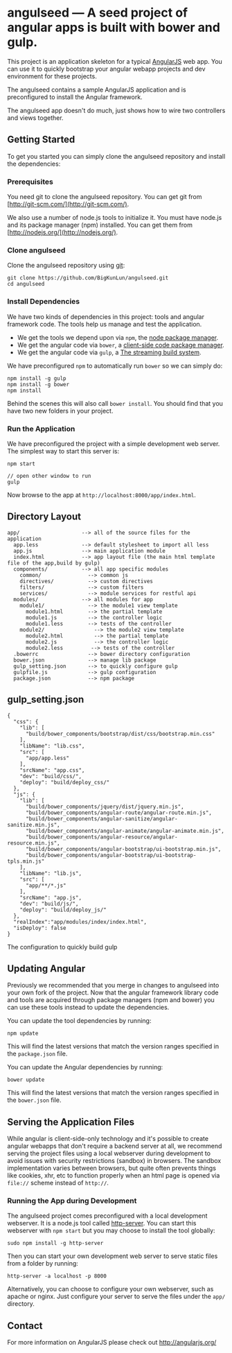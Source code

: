 # angulseed — A seed project of angular apps is built with bower and gulp.

This project is an application skeleton for a typical [AngularJS](http://angularjs.org/) web app.
You can use it to quickly bootstrap your angular webapp projects and dev environment for these
projects.

The angulseed contains a sample AngularJS application and is preconfigured to install the Angular
framework.

The angulseed app doesn't do much, just shows how to wire two controllers and views together.


## Getting Started

To get you started you can simply clone the angulseed repository and install the dependencies:

### Prerequisites

You need git to clone the angulseed repository. You can get git from
[http://git-scm.com/](http://git-scm.com/).

We also use a number of node.js tools to initialize it. You must have node.js and
its package manager (npm) installed.  You can get them from [http://nodejs.org/](http://nodejs.org/).

### Clone angulseed

Clone the angulseed repository using [git][git]:

```
git clone https://github.com/BigKunLun/angulseed.git
cd angulseed
```

### Install Dependencies

We have two kinds of dependencies in this project: tools and angular framework code.  The tools help
us manage and test the application.

* We get the tools we depend upon via `npm`, the [node package manager][npm].
* We get the angular code via `bower`, a [client-side code package manager][bower].
* We get the angular code via `gulp`, a [The streaming build system][gulp].

We have preconfigured `npm` to automatically run `bower` so we can simply do:

```
npm install -g gulp
npm install -g bower
npm install
```

Behind the scenes this will also call `bower install`.  You should find that you have two new
folders in your project.

### Run the Application

We have preconfigured the project with a simple development web server.  The simplest way to start
this server is:

```
npm start

// open other window to run
gulp
```

Now browse to the app at `http://localhost:8000/app/index.html`.



## Directory Layout

```
app/                    --> all of the source files for the application
  app.less              --> default stylesheet to import all less
  app.js                --> main application module
  index.html            --> app layout file (the main html template file of the app,build by gulp)
  components/           --> all app specific modules
    common/               --> common js 
    directives/           --> custom directives
    filters/              --> custom filters
    services/             --> module services for restful api
  modules/              --> all modules for app
    module1/              --> the module1 view template
      module1.html        --> the partial template
      module1.js          --> the controller logic
      module1.less        --> tests of the controller
    module2/                --> the module2 view template
      module2.html          --> the partial template
      module2.js            --> the controller logic
      module2.less         --> tests of the controller
  .bowerrc                --> bower directory configuration
  bower.json              --> manage lib package
  gulp_setting.json       --> to quickly configure gulp
  gulpfile.js             --> gulp configuration
  package.json            --> npm package
```

## gulp_setting.json
```
{
  "css": {
    "lib": [
      "build/bower_components/bootstrap/dist/css/bootstrap.min.css"
    ],
    "libName": "lib.css",
    "src": [
      "app/app.less"
    ],
    "srcName": "app.css",
    "dev": "build/css/",
    "deploy": "build/deploy_css/"
  },
  "js": {
    "lib": [
      "build/bower_components/jquery/dist/jquery.min.js",
      "build/bower_components/angular-route/angular-route.min.js",
      "build/bower_components/angular-sanitize/angular-sanitize.min.js",
      "build/bower_components/angular-animate/angular-animate.min.js",
      "build/bower_components/angular-resource/angular-resource.min.js",
      "build/bower_components/angular-bootstrap/ui-bootstrap.min.js",
      "build/bower_components/angular-bootstrap/ui-bootstrap-tpls.min.js"
    ],
    "libName": "lib.js",
    "src": [
      "app/**/*.js"
    ],
    "srcName": "app.js",
    "dev": "build/js/",
    "deploy": "build/deploy_js/"
  },
  "realIndex":"app/modules/index/index.html",
  "isDeploy": false
}
```
The configuration to quickly build gulp

## Updating Angular

Previously we recommended that you merge in changes to angulseed into your own fork of the project.
Now that the angular framework library code and tools are acquired through package managers (npm and
bower) you can use these tools instead to update the dependencies.

You can update the tool dependencies by running:

```
npm update
```

This will find the latest versions that match the version ranges specified in the `package.json` file.

You can update the Angular dependencies by running:

```
bower update
```

This will find the latest versions that match the version ranges specified in the `bower.json` file.


## Serving the Application Files

While angular is client-side-only technology and it's possible to create angular webapps that
don't require a backend server at all, we recommend serving the project files using a local
webserver during development to avoid issues with security restrictions (sandbox) in browsers. The
sandbox implementation varies between browsers, but quite often prevents things like cookies, xhr,
etc to function properly when an html page is opened via `file://` scheme instead of `http://`.


### Running the App during Development

The angulseed project comes preconfigured with a local development webserver.  It is a node.js
tool called [http-server][http-server].  You can start this webserver with `npm start` but you may choose to
install the tool globally:

```
sudo npm install -g http-server
```

Then you can start your own development web server to serve static files from a folder by
running:

```
http-server -a localhost -p 8000
```

Alternatively, you can choose to configure your own webserver, such as apache or nginx. Just
configure your server to serve the files under the `app/` directory.

## Contact

For more information on AngularJS please check out http://angularjs.org/

[git]: http://git-scm.com/
[bower]: http://bower.io
[npm]: https://www.npmjs.org/
[node]: http://nodejs.org
[gulp]: http://gulpjs.com/
[http-server]: https://github.com/nodeapps/http-server
